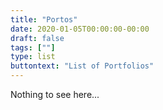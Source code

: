 ```yaml
---
title: "Portos"
date: 2020-01-05T00:00:00-00:00
draft: false
tags: [""]
type: list
buttontext: "List of Portfolios"
---
```


Nothing to see here...
